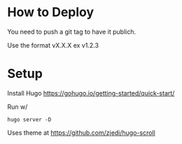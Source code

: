 # How to Deploy
You need to push a git tag to have it publich.

Use the format vX.X.X ex v1.2.3

# Setup
Install Hugo
https://gohugo.io/getting-started/quick-start/

Run w/

```shell
hugo server -D
```

Uses theme at https://github.com/zjedi/hugo-scroll
